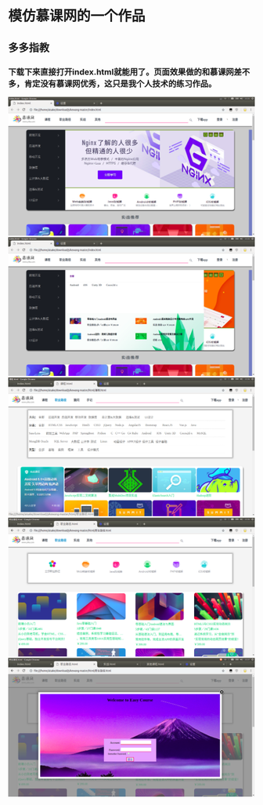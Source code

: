 # 模仿慕课网的一个作品
## 多多指教
### 下载下来直接打开index.html就能用了。页面效果做的和慕课网差不多，肯定没有慕课网优秀，这只是我个人技术的练习作品。
<img src="https://github.com/goodbyeczj/yikewang/blob/master/imgs/2018-09-07%2023-35-43%E5%B1%8F%E5%B9%95%E6%88%AA%E5%9B%BE.png" />
<img src="https://github.com/goodbyeczj/yikewang/blob/master/imgs/2018-09-07%2023-35-54%E5%B1%8F%E5%B9%95%E6%88%AA%E5%9B%BE.png" />
<img src="https://github.com/goodbyeczj/yikewang/blob/master/imgs/2018-09-07%2023-36-21%E5%B1%8F%E5%B9%95%E6%88%AA%E5%9B%BE.png" />
<img src="https://github.com/goodbyeczj/yikewang/blob/master/imgs/2018-09-07%2023-36-30%E5%B1%8F%E5%B9%95%E6%88%AA%E5%9B%BE.png" />
<img src="https://github.com/goodbyeczj/yikewang/blob/master/imgs/2018-09-07%2023-37-15%E5%B1%8F%E5%B9%95%E6%88%AA%E5%9B%BE.png" />
